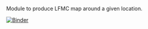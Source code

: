 Module to produce LFMC map around a given location.

[![Binder](https://mybinder.org/badge_logo.svg)](https://mybinder.org/v2/gh/ikotzur/lfmc_maps/HEAD?urlpath=%2Fdoc%2Ftree%2Fmap_compute_fmc.ipynb)
